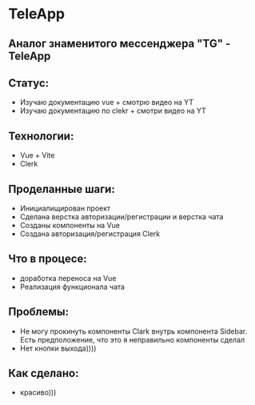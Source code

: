 # TeleApp

## Аналог знаменитого мессенджера "TG" - TeleApp

## Статус:

- Изучаю документацию vue + смотрю видео на YT
- Изучаю документацию по clekr + смотри видео на YT

## Технологии:

- Vue + Vite
- Clerk

## Проделанные шаги:

- Инициалищирован проект
- Сделана верстка авторизации/регистрации и верстка чата
- Созданы компоненты на Vue
- Создана авторизация/регистрация Clerk

## Что в процесе:

- доработка переноса на Vue
- Реализация функционала чата

## Проблемы:

- Не могу прокинуть компоненты Clark внутрь компонента Sidebar. Есть предположение, что это я неправильно компоненты сделал
- Нет кнопки выхода))))

## Как сделано:

- красиво)))
